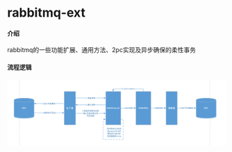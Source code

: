 # rabbitmq-ext

#### 介绍
rabbitmq的一些功能扩展、通用方法、2pc实现及异步确保的柔性事务
#### 流程逻辑
![avatar](/doc/flow.png)




